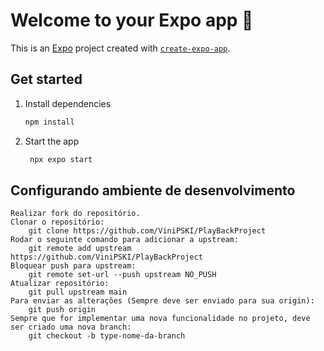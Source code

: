 # Welcome to your Expo app 👋

This is an [Expo](https://expo.dev) project created with [`create-expo-app`](https://www.npmjs.com/package/create-expo-app).

## Get started

1. Install dependencies

   ```bash
   npm install
   ```

2. Start the app

   ```bash
    npx expo start
   ```

## Configurando ambiente de desenvolvimento

    Realizar fork do repositório.
    Clonar o repositório:
        git clone https://github.com/ViniPSKI/PlayBackProject
    Rodar o seguinte comando para adicionar a upstream:
        git remote add upstream https://github.com/ViniPSKI/PlayBackProject
    Bloquear push para upstream:
        git remote set-url --push upstream NO_PUSH
    Atualizar repositório:
        git pull upstream main
    Para enviar as alterações (Sempre deve ser enviado para sua origin):
        git push origin
    Sempre que for implementar uma nova funcionalidade no projeto, deve ser criado uma nova branch:
        git checkout -b type-nome-da-branch
